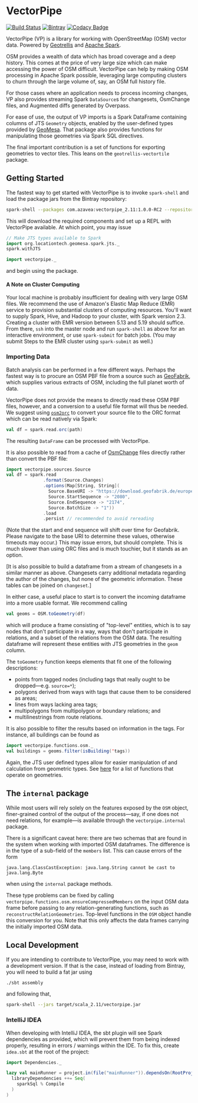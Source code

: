 # VectorPipe #

[![Build Status](https://travis-ci.org/geotrellis/vectorpipe.svg?branch=master)](https://travis-ci.org/geotrellis/vectorpipe)
[![Bintray](https://img.shields.io/bintray/v/azavea/maven/vectorpipe.svg)](https://bintray.com/azavea/maven/vectorpipe)
[![Codacy Badge](https://api.codacy.com/project/badge/Grade/447170921bc94b3fb494bb2b965c2235)](https://www.codacy.com/app/fosskers/vectorpipe?utm_source=github.com&amp;utm_medium=referral&amp;utm_content=geotrellis/vectorpipe&amp;utm_campaign=Badge_Grade)

VectorPipe (VP) is a library for working with OpenStreetMap (OSM) vector
data. Powered by [Geotrellis](http://geotrellis.io) and [Apache
Spark](http://spark.apache.org/).

OSM provides a wealth of data which has broad coverage and a deep history.
This comes at the price of very large size which can make accessing the power
of OSM difficult.  VectorPipe can help by making OSM processing in Apache
Spark possible, leveraging large computing clusters to churn through the large
volume of, say, an OSM full history file.

For those cases where an application needs to process incoming changes, VP
also provides streaming Spark `DataSource`s for changesets, OsmChange files,
and Augmented diffs generated by Overpass.

For ease of use, the output of VP imports is a Spark DataFrame containing
columns of JTS `Geometry` objects, enabled by the user-defined types provided
by [GeoMesa](https://github.com/locationtech/geomesa).  That package also
provides functions for manipulating those geometries via Spark SQL directives.

The final important contribution is a set of functions for exporting
geometries to vector tiles.  This leans on the `geotrellis-vectortile`
package.

## Getting Started ##

The fastest way to get started with VectorPipe is to invoke `spark-shell` and
load the package jars from the Bintray repository:
```bash
spark-shell --packages com.azavea:vectorpipe_2.11:1.0.0-RC2 --repositories http://dl.bintray.com/azavea/maven
```

This will download the required components and set up a REPL with VectorPipe
available.  At which point, you may issue
```scala
// Make JTS types available to Spark
import org.locationtech.geomesa.spark.jts._
spark.withJTS

import vectorpipe._
```
and begin using the package.

#### A Note on Cluster Computing ####

Your local machine is probably insufficient for dealing with very large OSM
files.  We recommend the use of Amazon's Elastic Map Reduce (EMR) service to
provision substantial clusters of computing resources.  You'll want to supply
Spark, Hive, and Hadoop to your cluster, with Spark version 2.3.  Creating a
cluster with EMR version between 5.13 and 5.19 should suffice.  From there,
`ssh` into the master node and run `spark-shell` as above for an interactive
environment, or use `spark-submit` for batch jobs.  (You may submit Steps to
the EMR cluster using `spark-submit` as well.)

### Importing Data ###

Batch analysis can be performed in a few different ways.  Perhaps the fastest
way is to procure an OSM PBF file from a source such as
[GeoFabrik](https://download.geofabrik.de/index.html), which supplies various
extracts of OSM, including the full planet worth of data.

VectorPipe does not provide the means to directly read these OSM PBF files,
however, and a conversion to a useful file format will thus be needed.  We
suggest using [`osm2orc`](https://github.com/mojodna/osm2orc) to convert your
source file to the ORC format which can be read natively via Spark:
```scala
val df = spark.read.orc(path)
```
The resulting `DataFrame` can be processed with VectorPipe.

It is also possible to read from a cache of
[OsmChange](https://wiki.openstreetmap.org/wiki/OsmChange) files directly
rather than convert the PBF file:
```scala
import vectorpipe.sources.Source
val df = spark.read
              .format(Source.Changes)
              .options(Map[String, String](
                Source.BaseURI -> "https://download.geofabrik.de/europe/isle-of-man-updates/",
                Source.StartSequence -> "2080",
                Source.EndSequence -> "2174",
                Source.BatchSize -> "1"))
              .load
              .persist // recommended to avoid rereading
```
(Note that the start and end sequence will shift over time for Geofabrik.
Please navigate to the base URI to determine these values, otherwise timeouts
may occur.)  This may issue errors, but should complete.  This is much slower
than using ORC files and is much touchier, but it stands as an option.

[It is also possible to build a dataframe from a stream of changesets in a
similar manner as above.  Changesets carry additional metadata regarding the
author of the changes, but none of the geometric information.  These tables
can be joined on `changeset`.]

In either case, a useful place to start is to convert the incoming dataframe
into a more usable format.  We recommend calling
```scala
val geoms = OSM.toGeometry(df)
```
which will produce a frame consisting of "top-level" entities, which is to say
nodes that don't participate in a way, ways that don't participate in
relations, and a subset of the relations from the OSM data.  The resulting
dataframe will represent these entities with JTS geometries in the `geom`
column.

The `toGeometry` function keeps elements that fit one of the following
descriptions:
- points from tagged nodes (including tags that really ought to be dropped—e.g. `source=*`);
- polygons derived from ways with tags that cause them to be considered as areas;
- lines from ways lacking area tags;
- multipolygons from multipolygon or boundary relations; and
- multilinestrings from route relations.

It is also possible to filter the results based on information in the tags.
For instance, all buildings can be found as
```scala
import vectorpipe.functions.osm._
val buildings = geoms.filter(isBuilding('tags))
```

Again, the JTS user defined types allow for easier manipulation of and
calculation from geometric types.  See
[here](https://www.geomesa.org/documentation/user/spark/sparksql_functions.html)
for a list of functions that operate on geometries.

## The `internal` package ##

While most users will rely solely on the features exposed by the `OSM` object,
finer-grained control of the output of the process—say, if one does not need
relations, for example—is available through the `vectorpipe.internal`
package.

There is a significant caveat here: there are two schemas that are
found in the system when working with imported OSM dataframes.  The difference
is in the type of a sub-field of the `members` list.  This can cause errors of
the form
```
java.lang.ClassCastException: java.lang.String cannot be cast to java.lang.Byte
```
when using the `internal` package methods.

These type problems can be fixed by calling
`vectorpipe.functions.osm.ensureCompressedMembers` on the input OSM data frame
before passing to any relation-generating functions, such as
`reconstructRelationGeometries`.  Top-level functions in the `OSM` object
handle this conversion for you.  Note that this only affects the data frames
carrying the initially imported OSM data.

## Local Development ##

If you are intending to contribute to VectorPipe, you may need to work with a
development version.  If that is the case, instead of loading from Bintray,
you will need to build a fat jar using
```bash
./sbt assembly
```
and following that,
```bash
spark-shell --jars target/scala_2.11/vectorpipe.jar
```

### IntelliJ IDEA

When developing with IntelliJ IDEA, the sbt plugin will see Spark dependencies
as provided, which will prevent them from being indexed properly, resulting in
errors / warnings within the IDE. To fix this, create `idea.sbt` at the root of
the project:

```scala
import Dependencies._

lazy val mainRunner = project.in(file("mainRunner")).dependsOn(RootProject(file("."))).settings(
  libraryDependencies ++= Seq(
    sparkSql % Compile
  )
)
```

